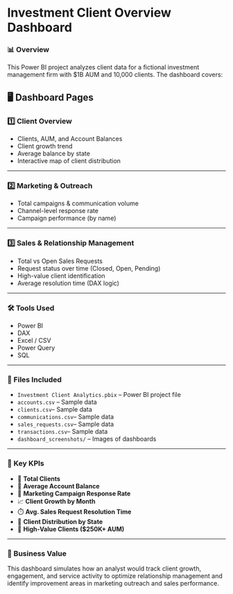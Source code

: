 # Investment Client Overview Dashboard

### 📊 Overview
This Power BI project analyzes client data for a fictional investment management firm with $1B AUM and 10,000 clients. The dashboard covers:

## 🖥️ Dashboard Pages

### 1️⃣ Client Overview

- Clients, AUM, and Account Balances
- Client growth trend
- Average balance by state
- Interactive map of client distribution

---

### 2️⃣ Marketing & Outreach

- Total campaigns & communication volume
- Channel-level response rate
- Campaign performance (by name)

---

### 3️⃣ Sales & Relationship Management

- Total vs Open Sales Requests
- Request status over time (Closed, Open, Pending)
- High-value client identification
- Average resolution time (DAX logic)

---

### 🛠️ Tools Used
- Power BI
- DAX
- Excel / CSV
- Power Query
- SQL

---

### 📁 Files Included
- `Investment Client Analytics.pbix` – Power BI project file
- `accounts.csv` – Sample data
- `clients.csv`– Sample data
- `communications.csv`– Sample data
- `sales_requests.csv`– Sample data
- `transactions.csv`– Sample data
- `dashboard_screenshots/` – Images of dashboards

---

### 📌 Key KPIs
- 🔢 **Total Clients**
- 🧮 **Average Account Balance**
- 💬 **Marketing Campaign Response Rate**
- 📈 **Client Growth by Month**
- ⏱️ **Avg. Sales Request Resolution Time**
- 📍 **Client Distribution by State**
- 🎯 **High-Value Clients ($250K+ AUM)**

---

### 🧠 Business Value
This dashboard simulates how an analyst would track client growth, engagement, and service activity to optimize relationship management and identify improvement areas in marketing outreach and sales performance.


